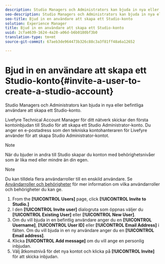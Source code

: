 ```yaml
---
description: Studio Managers och Administrators kan bjuda in nya eller befintliga användare att skapa ett Studio-konto.
seo-description: Studio Managers och Administrators kan bjuda in nya eller befintliga användare att skapa ett Studio-konto.
seo-title: Bjud in en användare att skapa ett Studio-konto
solution: Experience Manager
title: Bjud in en användare att skapa ett Studio-konto
uuid: 2cfa4639-1624-4a28-a06d-b6b0180bf3b0
translation-type: tm+mt
source-git-commit: 67aeb3de964473b326c88c3a3f81ff48a6a12652

---
```



# Bjud in en användare att skapa ett Studio-konto{#invite-a-user-to-create-a-studio-account}

Studio Managers och Administrators kan bjuda in nya eller befintliga användare att skapa ett Studio-konto.

Livefyre Technical Account Manager för ditt nätverk skickar den första kontoinbjudan till Studio för att skapa ett Studio Administrator-konto. Du anger en e-postadress som den tekniska kontohanteraren för Livefyre använder för att skapa Studio Administrator-kontot.

>[!NOTE]
>
>När du bjuder in andra till Studio skapar du konton med behörighetsnivåer som är lika med eller mindre än din egen.

>[!NOTE]
>
>Du kan tilldela flera användarroller till en enskild användare. Se [Användarroller och behörigheter](../c-users-creating-accounts-with-studio-access/c-user-types.md#c_user_types) för mer information om vilka användarroller och behörigheter du kan ge.

1. From the **[!UICONTROL Users]** page, click **[!UICONTROL Invite to Studio.]**
1. I den **[!UICONTROL Invite user]** dialogruta som öppnas väljer du **[!UICONTROL Existing User]** eller **[!UICONTROL New User]**.
1. Om du vill bjuda in en befintlig användare anger du en **[!UICONTROL Username]**, **[!UICONTROL User ID]** eller **[!UICONTROL Email Address]** i fälten. Om du vill bjuda in en ny användare anger du en **[!UICONTROL Email address]**.
1. Klicka **[!UICONTROL Add message]** om du vill ange en personlig inbjudan.
1. Välj åtkomstnivå för det nya kontot och klicka på **[!UICONTROL Invite]** för att skicka inbjudan.
